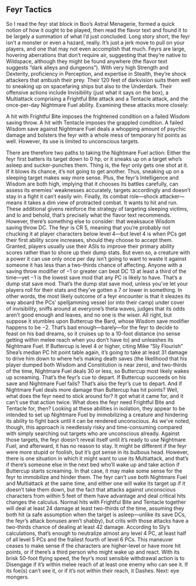 ## Feyr Tactics


So I read the feyr stat block in Boo’s Astral Menagerie, formed a quick notion of how it ought to be played, then read the flavor text and found it to be largely a summation of what I’d just concluded. Long story short, the feyr isn’t a monster or even a hazard, really. It’s just a jerk move to pull on your players, and one that may not even accomplish that much.
Feyrs are large, hovering aberrations that don’t require air, suggesting that they’re native to Wildspace, although they might be found anywhere (the flavor text suggests “dark alleys and dungeons”). With very high Strength and Dexterity, proficiency in Perception, and expertise in Stealth, they’re shock attackers that ambush their prey. Their 120 feet of darkvision suits them well to sneaking up on spacefaring ships but also to the Underdark.
Their offensive actions include Invisibility (just what it says on the box), a Multiattack comprising a Frightful Bite attack and a Tentacle attack, and the once-per-day Nightmare Fuel ability. Examining these attacks more closely:

A hit with Frightful Bite imposes the frightened condition on a failed Wisdom saving throw.
A hit with Tentacle imposes the grappled condition.
A failed Wisdom save against Nightmare Fuel deals a whopping amount of psychic damage and bolsters the feyr with a whole mess of temporary hit points as well. However, its use is limited to unconscious targets.


There are therefore two paths to taking the Nightmare Fuel action: Either the feyr first batters its target down to 0 hp, or it sneaks up on a target who’s asleep and sucker-punches them. Thing is, the feyr only gets one shot at it. If it blows its chance, it’s not going to get another. Thus, sneaking up on a sleeping target makes way more sense. Plus, the feyr’s Intelligence and Wisdom are both high, implying that it chooses its battles carefully, can assess its enemies’ weaknesses accurately, targets accordingly and doesn’t stay in a fight it can’t easily win. Finally, its combat role—shock attacker—means it takes a dim view of protracted combat. It wants to hit and run. These additional givens reinforce the strategy of targeting sleeping victims, and lo and behold, that’s precisely what the flavor text recommends.
However, there’s something else to consider: that weaksauce Wisdom saving throw DC. The feyr is CR 5, meaning that you’re probably not chucking it at player characters below level 4—but level 4 is when PCs get their first ability score increases, should they choose to accept them. Granted, players usually use their ASIs to improve their primary ability scores rather than to shore up their dump stats. But even so, a creature with a power it can use only once per day isn’t going to want to waste it against someone it has less than a two-thirds chance of affecting. Anyone with a saving throw modifier of −1 or greater can beat DC 13 at least a third of the time—yet −1 is the lowest save mod that any PC is likely to have. That’s a dump stat save mod. That’s the dump stat save mod, unless you’ve let your players roll for their stats and they’ve gotten a 7 or lower in something.
In other words, the most likely outcome of a feyr encounter is that it sleazes its way aboard the PCs’ spelljamming vessel (or into their camp) under cover of invisibility, sniffs around at everyone’s theta waves, judges that its odds aren’t good enough and leaves, and no one is the wiser.
All right, but suppose it stumbles upon Buttercup the Bard, whose Wisdom save modifier happens to be −2. That’s bad enough—barely—for the feyr to decide to feast on his bad dreams, so it cruises up to a 10-foot distance (no sense getting within melee reach when you don’t have to) and unleashes its Nightmare Fuel. If Buttercup is level 4 or higher, citing Mike “Sly Flourish” Shea’s median PC hit point table again, it’s going to take at least 31 damage to drive him down to where he’s making death saves (the likelihood that his player dumped both Wisdom and Constitution is near zero), and two-thirds of the time, Nightmare Fuel deals 30 or less, so Buttercup most likely wakes up screaming. That’s the feyr’s cue to depart. If Buttercup succeeds on his save and Nightmare Fuel fails? That’s also the feyr’s cue to depart. And if Nightmare Fuel deals more damage than Buttercup has hit points? Well, what does the feyr need to stick around for? It got what it came for, and it can’t use that action twice.
What does the feyr need Frightful Bite and Tentacle for, then? Looking at these abilities in isolation, they appear to be intended to set up Nightmare Fuel by immobilizing a creature and hindering its ability to fight back until it can be rendered unconscious. As we’ve noted, though, this approach is needlessly risky and time-consuming compared with simply searching out targets who are unconscious already. Against those targets, the feyr doesn’t reveal itself until it’s ready to use Nightmare Fuel, and afterward, it has no reason to stay. It might be different if the feyr were more stupid or foolish, but it’s got sense in its bulbous head.
However, there is one situation in which it might want to use its Multiattack, and that’s if there’s someone else in the next bed who’ll wake up and take action if Buttercup starts screaming. In that case, it may make some sense for the feyr to immobilize and hinder them. The feyr can’t use both Nightmare Fuel and Multiattack at the same time, and either one will wake its target up if it doesn’t take them down, but the fact that attacks against unconscious characters from within 5 feet of them have advantage and deal critical hits changes the calculus. Normal hits with Frightful Bite and Tentacle together will deal at least 24 damage at least two-thirds of the time, assuming they both hit (a safe assumption when the target is asleep—unlike its save DCs, the feyr’s attack bonuses aren’t shabby), but crits with those attacks have a two-thirds chance of dealing at least 42 damage. According to Sly’s calculations, that’s enough to neutralize almost any level 4 PC, at least half of all level 5 PCs and the frailest fourth of level 6 PCs. This maneuver ceases to make sense if the characters are higher-level or have more hit points, or if there’s a third person who might wake up and react.
With its brisk 50-foot flying speed, the feyr’s most sensible withdrawal action is to Disengage if it’s within melee reach of at least one enemy who can see it. If its foe(s) can’t see it, or if it’s not within their reach, it Dashes.
Next: eye mongers.
